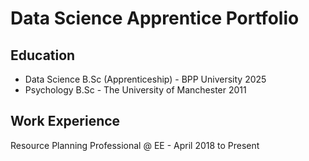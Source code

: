 # Data Science Apprentice Portfolio

## Education
- Data Science B.Sc (Apprenticeship) - BPP University 2025
- Psychology B.Sc - The University of Manchester 2011

## Work Experience
Resource Planning Professional @ EE - April 2018 to Present
